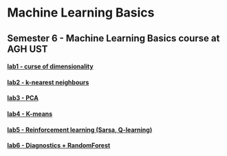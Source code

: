 # Machine Learning Basics
## Semester 6 - Machine Learning Basics course at AGH UST

#### [lab1 - curse of dimensionality](lab1)
#### [lab2 - k-nearest neighbours](lab2)
#### [lab3 - PCA](lab3)
#### [lab4 - K-means](lab4)
#### [lab5 - Reinforcement learning (Sarsa, Q-learning)](lab5)
#### [lab6 - Diagnostics + RandomForest](lab6)
